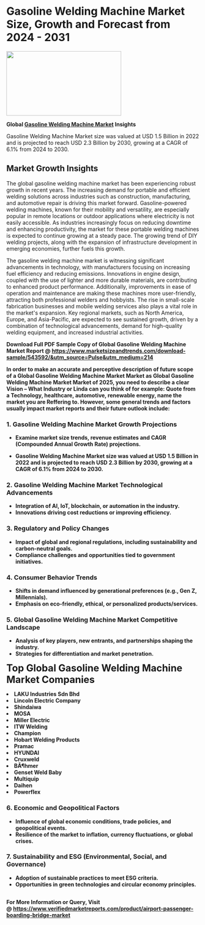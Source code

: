 <H1>Gasoline Welding Machine Market Size, Growth and Forecast from 2024 - 2031</H1><img class="aligncenter size-medium wp-image-584254" src="https://thirdeyenews.in/wp-content/uploads/2024/09/Global-Market-Research-300x168.jpeg" alt="" width="300" height="168" /><p><strong>Global&nbsp;<a href="https://www.marketsizeandtrends.com/download-sample/543592/&amp;utm_source=Pulse&amp;utm_medium=214">Gasoline Welding Machine Market</a> Insights</strong></p><p>Gasoline Welding Machine Market size was valued at USD 1.5 Billion in 2022 and is projected to reach USD 2.3 Billion by 2030, growing at a CAGR of 6.1% from 2024 to 2030.</p><p><h2>Market Growth Insights</h2> <p>The global gasoline welding machine market has been experiencing robust growth in recent years. The increasing demand for portable and efficient welding solutions across industries such as construction, manufacturing, and automotive repair is driving this market forward. Gasoline-powered welding machines, known for their mobility and versatility, are especially popular in remote locations or outdoor applications where electricity is not easily accessible. As industries increasingly focus on reducing downtime and enhancing productivity, the market for these portable welding machines is expected to continue growing at a steady pace. The growing trend of DIY welding projects, along with the expansion of infrastructure development in emerging economies, further fuels this growth.</p> <p><strong></strong></p> <p>The gasoline welding machine market is witnessing significant advancements in technology, with manufacturers focusing on increasing fuel efficiency and reducing emissions. Innovations in engine design, coupled with the use of lighter and more durable materials, are contributing to enhanced product performance. Additionally, improvements in ease of operation and maintenance are making these machines more user-friendly, attracting both professional welders and hobbyists. The rise in small-scale fabrication businesses and mobile welding services also plays a vital role in the market's expansion. Key regional markets, such as North America, Europe, and Asia-Pacific, are expected to see sustained growth, driven by a combination of technological advancements, demand for high-quality welding equipment, and increased industrial activities. <p><strong></p><p><span class=""><strong>Download Full PDF Sample Copy of Global Gasoline Welding Machine Market Report</strong> @ <a href="https://www.marketsizeandtrends.com/download-sample/543592/&amp;utm_source=Pulse&amp;utm_medium=214" target="_blank">https://www.marketsizeandtrends.com/download-sample/543592/&amp;utm_source=Pulse&amp;utm_medium=214</a></span></p><p>In order to make an accurate and perceptive description of future scope of a Global&nbsp;Gasoline Welding Machine Market Market as Global&nbsp;Gasoline Welding Machine Market Market of 2025, you need to describe a clear Vision &ndash; What Industry or Linda can you think of for example: Quote from a Technology, healthcare, automotive, renewable energy, name the market you are Reffering to. However, some general trends and factors usually impact market reports and their future outlook include:</p><h3>1.&nbsp;<strong>Gasoline Welding Machine Market Growth Projections</strong></h3><ul><li>Examine market size trends, revenue estimates and CAGR (Compounded Annual Growth Rate) projections.</li><li><p>Gasoline Welding Machine Market size was valued at USD 1.5 Billion in 2022 and is projected to reach USD 2.3 Billion by 2030, growing at a CAGR of 6.1% from 2024 to 2030.</p></li></ul><h3>2.&nbsp;<strong>Gasoline Welding Machine Market Technological Advancements</strong></h3><ul><li>Integration of AI, IoT, blockchain, or automation in the industry.</li><li>Innovations driving cost reductions or improving efficiency.</li></ul><h3>3.&nbsp;<strong>Regulatory and Policy Changes</strong></h3><ul><li>Impact of global and regional regulations, including sustainability and carbon-neutral goals.</li><li>Compliance challenges and opportunities tied to government initiatives.</li></ul><h3>4.&nbsp;<strong>Consumer Behavior Trends</strong></h3><ul><li>Shifts in demand influenced by generational preferences (e.g., Gen Z, Millennials).</li><li>Emphasis on eco-friendly, ethical, or personalized products/services.</li></ul><h3>5.&nbsp;<strong>Global Gasoline Welding Machine Market Competitive Landscape</strong></h3><ul><li>Analysis of key players, new entrants, and partnerships shaping the industry.</li><li>Strategies for differentiation and market penetration.</li></ul><p data-pm-slice="1 1 []"><span style="color: inherit; font-family: inherit; font-size: 25px;">Top Global Gasoline Welding Machine Market Companies</span></p><div class="" data-test-id=""><p><li>LAKU Industries Sdn Bhd</li><li> Lincoln Electric Company</li><li> Shindaiwa</li><li> MOSA</li><li> Miller Electric</li><li> ITW Welding</li><li> Champion</li><li> Hobart Welding Products</li><li> Pramac</li><li> HYUNDAI</li><li> Cruxweld</li><li> BÃ¶hmer</li><li> Genset Weld Baby</li><li> Multiquip</li><li> Daihen</li><li> Powerflex</li></p></div><h3>6.&nbsp;<strong>Economic and Geopolitical Factors</strong></h3><ul><li>Influence of global economic conditions, trade policies, and geopolitical events.</li><li>Resilience of the market to inflation, currency fluctuations, or global crises.</li></ul><h3>7.&nbsp;<strong>Sustainability and ESG (Environmental, Social, and Governance)</strong></h3><ul><li>Adoption of sustainable practices to meet ESG criteria.</li><li>Opportunities in green technologies and circular economy principles.</li></ul><h2><strong style="font-size: 14px;">For More Information or Query, Visit @&nbsp;</strong><a style="background-color: #ffffff; font-size: 14px;" href="https://www.marketsizeandtrends.com/report/gasoline-welding-machine-market/" target="_blank">https://www.verifiedmarketreports.com/product/airport-passenger-boarding-bridge-market</a></h2>
